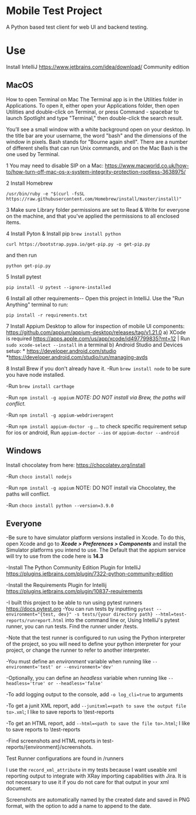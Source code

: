 # Mobile Test Project

A Python based test client for web UI and backend testing.

Use
===
Install IntelliJ https://www.jetbrains.com/idea/download/
Community edition

**MacOS**
---

How to open Terminal on Mac
The Terminal app is in the Utilities folder in Applications. To open it, either open your Applications folder, then open Utilities and double-click on Terminal, or press Command - spacebar to launch Spotlight and type "Terminal," then double-click the search result.

You’ll see a small window with a white background open on your desktop. In the title bar are your username, the word "bash" and the dimensions of the window in pixels. Bash stands for "Bourne again shell". There are a number of different shells that can run Unix commands, and on the Mac Bash is the one used by Terminal.

1 You may need to disable SIP on a Mac: https://www.macworld.co.uk/how-to/how-turn-off-mac-os-x-system-integrity-protection-rootless-3638975/

2 Install Homebrew
```
/usr/bin/ruby -e "$(curl -fsSL https://raw.githubusercontent.com/Homebrew/install/master/install)"
```
3 Make sure Library folder permissions are set to Read & Write for everyone on the machine, and that you've applied the permissions to all enclosed items.

4 Install Pyton  & Install pip
```brew install python```

```
curl https://bootstrap.pypa.io/get-pip.py -o get-pip.py
```
and then run
```
python get-pip.py
```

5 Install pytest
```
pip install -U pytest --ignore-installed
```

6 Install all other requirements-- Open this project in IntelliJ. Use the "Run Anything" terminal to run:
```
pip install -r requirements.txt
```

7 Install Appium Desktop to allow for inspection of mobile UI components: https://github.com/appium/appium-desktop/releases/tag/v1.21.0
 a) XCode is required https://apps.apple.com/us/app/xcode/id497799835?mt=12 | Run `sudo xcode-select --install` in a terminal
 b) Android Studio and Devices setup: * https://developer.android.com/studio *https://developer.android.com/studio/run/managing-avds

8 Install Brew if you don't already have it.
-Run `brew install node` to be sure you have node installed.

-Run `brew install carthage`

-Run `npm install -g appium` *NOTE: DO NOT install via Brew, the paths will conflict.*

-Run `npm install -g appium-webdriveragent`

-Run `npm install appium-doctor -g` ... to check specific requirement setup for ios or android, Run `appium-doctor --ios` or `appium-doctor --android`


**Windows**
---
Install chocolatey from here: https://chocolatey.org/install

-Run `choco install nodejs`

-Run `npm install -g appium` NOTE: DO NOT install via Chocolatey, the paths will conflict.

-Run `choco install python --version=3.9.0`


**Everyone**
---
-Be sure to have simulator platform versions installed in Xcode. To do this, open Xcode and go to 
***Xcode > Preferences > Components*** and install the Simulator platforms you intend to use. The Default that the appium service will try to use from the code here is **14.3**

-Install The Python Community Edition Plugin for IntelliJ https://plugins.jetbrains.com/plugin/7322-python-community-edition

-Install the Requirements Plugin for Intellij https://plugins.jetbrains.com/plugin/10837-requirements

-I built this project to be able to run using pytest runners https://docs.pytest.org
-You can run tests by
inputting `pytest --environment="{test, dev}" -s tests/{your directory path} --html=test-reports/runreport.html` into the command
line or, Using IntelliJ's pytest runner, you can run tests. Find the runner under /tests.

-Note that the test runner is configured to run using the Python interpreter of the project, so you will need to define
your python interpreter for your project, or change the runner to refer to another interpreter.

-You must define an *environment* variable when running like `--environment='test' or --environment='dev'`

-Optionally, you can define an *headless* variable when running like `--headless='true' or --headless='false'`

-To add logging output to the console, add `-o log_cli=true` to arguments

-To get a junit XML report, add `--junitxml=<path to save the output file to>.xml`; I like to save reports to
\test-reports

-To get an HTML report, add `--html=<path to save the file to>.html`; I like to save reports to \test-reports

-Find screenshots and HTML reports in test-reports/{environment}/screenshots.

Test Runner configurations are found in /runners

I use the `record_xml_attribute` in my tests because I want useable xml reporting output to integrate with XRay
importing capabilities with Jira. It is not necessary to use it if you do not care for that output in your xml document.

Screenshots are automatically named by the created date and saved in PNG format, with the option to add a name to append
to the date.
